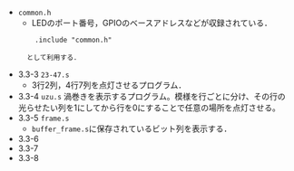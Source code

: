 - `common.h`
	- LEDのポート番号，GPIOのベースアドレスなどが収録されている．
	```Assembly
		.include "common.h"
	```
		として利用する．
- 3.3-3	`23-47.s`
	- 3行2列，4行7列を点灯させるプログラム．
- 3.3-4	`uzu.s`
	渦巻きを表示するプログラム。模様を行ごとに分け、その行の光らせたい列を1にしてから行を0にすることで任意の場所を点灯させる。
- 3.3-5	`frame.s`
	-	`buffer_frame.s`に保存されているビット列を表示する．
- 3.3-6
- 3.3-7
- 3.3-8
